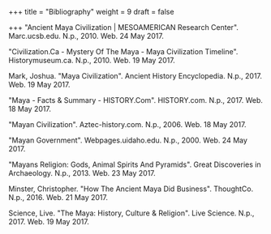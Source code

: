 +++
title = "Bibliography"
weight = 9
draft = false

+++
"Ancient Maya Civilization | MESOAMERICAN Research Center". Marc.ucsb.edu. N.p., 2010. Web. 24 May 2017.

"Civilization.Ca - Mystery Of The Maya - Maya Civilization Timeline". Historymuseum.ca. N.p., 2010. Web. 19 May 2017.

Mark, Joshua. "Maya Civilization". Ancient History Encyclopedia. N.p., 2017. Web. 19 May 2017.

"Maya - Facts & Summary - HISTORY.Com". HISTORY.com. N.p., 2017. Web. 18 May 2017.

"Mayan Civilization". Aztec-history.com. N.p., 2006. Web. 18 May 2017.

"Mayan Government". Webpages.uidaho.edu. N.p., 2000. Web. 24 May 2017.

"Mayans Religion: Gods, Animal Spirits And Pyramids". Great Discoveries in Archaeology. N.p., 2013. Web. 23 May 2017.

Minster, Christopher. "How The Ancient Maya Did Business". ThoughtCo. N.p., 2016. Web. 21 May 2017.

Science, Live. "The Maya: History, Culture & Religion". Live Science. N.p., 2017. Web. 19 May 2017.
